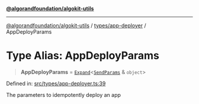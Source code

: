 [**@algorandfoundation/algokit-utils**](../../../README.md)

***

[@algorandfoundation/algokit-utils](../../../README.md) / [types/app-deployer](../README.md) / AppDeployParams

# Type Alias: AppDeployParams

> **AppDeployParams** = [`Expand`](../../expand/type-aliases/Expand.md)\<[`SendParams`](../../transaction/interfaces/SendParams.md) & `object`\>

Defined in: [src/types/app-deployer.ts:39](https://github.com/algorandfoundation/algokit-utils-ts/blob/main/src/types/app-deployer.ts#L39)

The parameters to idempotently deploy an app
